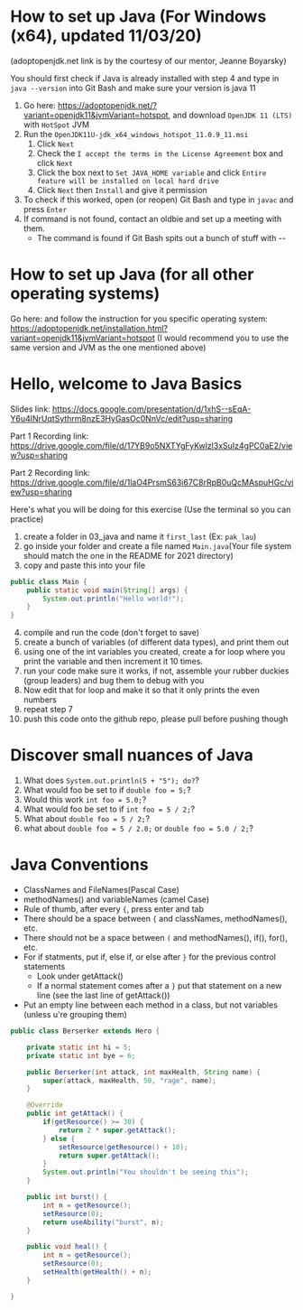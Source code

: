 # How to set up Java (For Windows (x64), updated 11/03/20)
(adoptopenjdk.net link is by the courtesy of our mentor, Jeanne Boyarsky)

You should first check if Java is already installed with step 4 and type in `java --version` into Git Bash and make sure your version is java 11
1. Go here: https://adoptopenjdk.net/?variant=openjdk11&jvmVariant=hotspot, and download `OpenJDK 11 (LTS)` with `HotSpot` JVM
2. Run the `OpenJDK11U-jdk_x64_windows_hotspot_11.0.9_11.msi`
    1. Click `Next`
    2. Check the `I accept the terms in the License Agreement` box and click `Next`
    3. Click the box next to `Set JAVA_HOME variable` and click `Entire feature will be installed on local hard drive`
    4. Click `Next` then `Install` and give it permission
3. To check if this worked, open (or reopen) Git Bash and type in `javac` and press `Enter`
4. If command is not found, contact an oldbie and set up a meeting with them.
    * The command is found if Git Bash spits out a bunch of stuff with --

# How to set up Java (for all other operating systems)
Go here: and follow the instruction for you specific operating system: https://adoptopenjdk.net/installation.html?variant=openjdk11&jvmVariant=hotspot (I would recommend you to use the same version and JVM as the one mentioned above)

# Hello, welcome to Java Basics
Slides link: https://docs.google.com/presentation/d/1xhS--sEqA-Y6u4INrUqtSythrm8nzE3HyGasOc0NnVc/edit?usp=sharing

Part 1 Recording link: https://drive.google.com/file/d/17YB9o5NXTYgFyKwlzl3xSuIz4gPC0aE2/view?usp=sharing

Part 2 Recording link: https://drive.google.com/file/d/1laO4PrsmS63i67C8rRpB0uQcMAspuHGc/view?usp=sharing

Here's what you will be doing for this exercise (Use the terminal so you can practice)
1. create a folder in 03_java and name it `first_last` (Ex: `pak_lau`)
2. go inside your folder and create a file named `Main.java`(Your file system should match the one in the README for 2021 directory)
3. copy and paste this into your file
```java
public class Main {
    public static void main(String[] args) {
        System.out.println("Hello world!");
    }
}
```
4. compile and run the code (don't forget to save)
5. create a bunch of variables (of different data types), and print them out
6. using one of the int variables you created, create a for loop where you print the variable and then increment it 10 times.
7. run your code make sure it works, if not, assemble your rubber duckies (group leaders) and bug them to debug with you
8. Now edit that for loop and make it so that it only prints the even numbers
9. repeat step 7
10. push this code onto the github repo, please pull before pushing though

# Discover small nuances of Java
1. What does `System.out.println(5 + "5"); do?`?
2. What would foo be set to if `double foo = 5;`?
3. Would this work `int foo = 5.0;`?
4. What would foo be set to if `int foo = 5 / 2;`?
5. What about `double foo = 5 / 2;`?
6. what about `double foo = 5 / 2.0;` or `double foo = 5.0 / 2;`?

# Java Conventions
* ClassNames and FileNames(Pascal Case)
* methodNames() and variableNames (camel Case)
* Rule of thumb, after every `{`, press enter and tab
* There should be a space between `{` and classNames, methodNames(), etc.
* There should not be a space between `(` and methodNames(), if(), for(), etc.
* For if statments, put if, else if, or else after `}` for the previous control statements
    * Look under getAttack()
    * If a normal statement comes after a `}` put that statement on a new line (see the last line of getAttack())
* Put an empty line between each method in a class, but not variables (unless u're grouping them)
```java
public class Berserker extends Hero {

    private static int hi = 5;
    private static int bye = 6;

    public Berserker(int attack, int maxHealth, String name) {
        super(attack, maxHealth, 50, "rage", name);
    }

    @Override
    public int getAttack() {
        if(getResource() >= 30) {
            return 2 * super.getAttack();
        } else {
            setResource(getResource() + 10);
            return super.getAttack();
        }
        System.out.println("You shouldn't be seeing this");
    }

    public int burst() {
        int n = getResource();
        setResource(0);
        return useAbility("burst", n);
    }

    public void heal() {
        int n = getResource();
        setResource(0);
        setHealth(getHealth() + n);
    }

}
```
